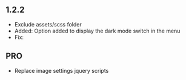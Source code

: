 1.2.2
------
* Exclude assets/scss folder
* Added: Option added to display the dark mode switch in the menu 
* Fix: 

PRO
--------
* Replace image settings jquery scripts